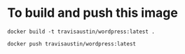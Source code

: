# To build and push this image

`docker build -t travisaustin/wordpress:latest .`

`docker push travisaustin/wordpress:latest`